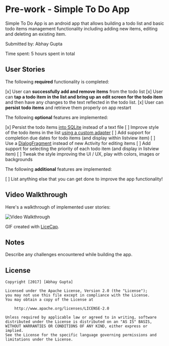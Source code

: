 # Pre-work - Simple To Do App

Simple To Do App is an android app that allows building a todo list and basic todo items management functionality including adding new items, editing and deleting an existing item.

Submitted by: Abhay Gupta

Time spent: 5 hours spent in total

## User Stories

The following **required** functionality is completed:

[x] User can **successfully add and remove items** from the todo list
[x] User can **tap a todo item in the list and bring up an edit screen for the todo item** and then have any changes to the text reflected in the todo list.
[x] User can **persist todo items** and retrieve them properly on app restart

The following **optional** features are implemented:

[x] Persist the todo items [into SQLite](http://guides.codepath.com/android/Persisting-Data-to-the-Device#sqlite) instead of a text file
[ ] Improve style of the todo items in the list [using a custom adapter](http://guides.codepath.com/android/Using-an-ArrayAdapter-with-ListView)
[ ] Add support for completion due dates for todo items (and display within listview item)
[ ] Use a [DialogFragment](http://guides.codepath.com/android/Using-DialogFragment) instead of new Activity for editing items
[ ] Add support for selecting the priority of each todo item (and display in listview item)
[ ] Tweak the style improving the UI / UX, play with colors, images or backgrounds

The following **additional** features are implemented:

[ ] List anything else that you can get done to improve the app functionality!

## Video Walkthrough 

Here's a walkthrough of implemented user stories:

<img src='http://i.imgur.com/CKbobX0.gif' title='Video Walkthrough' width='' alt='Video Walkthrough' />

GIF created with [LiceCap](http://www.cockos.com/licecap/).

## Notes

Describe any challenges encountered while building the app.

## License

    Copyright [2017] [Abhay Gupta]

    Licensed under the Apache License, Version 2.0 (the "License");
    you may not use this file except in compliance with the License.
    You may obtain a copy of the License at

        http://www.apache.org/licenses/LICENSE-2.0

    Unless required by applicable law or agreed to in writing, software
    distributed under the License is distributed on an "AS IS" BASIS,
    WITHOUT WARRANTIES OR CONDITIONS OF ANY KIND, either express or implied.
    See the License for the specific language governing permissions and
    limitations under the License.

